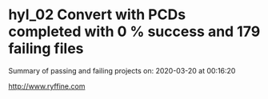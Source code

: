# hyl_02 Convert with PCDs completed with 0 % success and 179 failing files

Summary of passing and failing projects on: 2020-03-20 at 00:16:20

http://www.ryffine.com
